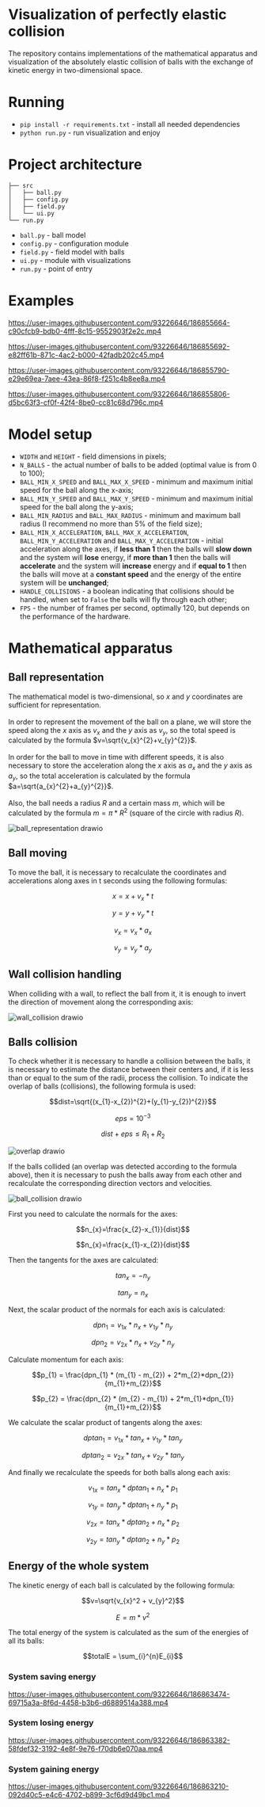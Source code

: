 # Visualization of perfectly elastic collision

The repository contains implementations of the mathematical apparatus and visualization of the absolutely elastic collision of balls with the exchange of kinetic energy in two-dimensional space.

# Running

- ```pip install -r requirements.txt``` - install all needed dependencies
- ```python run.py``` - run visualization and enjoy

# Project architecture

```
├── src
│   ├── ball.py
│   ├── config.py
│   ├── field.py
│   └── ui.py
└── run.py
```

- `ball.py` - ball model
- `config.py` - configuration module
- `field.py` - field model with balls
- `ui.py` - module with visualizations
- `run.py` - point of entry

# Examples

https://user-images.githubusercontent.com/93226646/186855664-c90cfcb9-bdb0-4fff-8c15-9552903f2e2c.mp4

https://user-images.githubusercontent.com/93226646/186855692-e82ff61b-871c-4ac2-b000-42fadb202c45.mp4

https://user-images.githubusercontent.com/93226646/186855790-e29e69ea-7aee-43ea-86f8-f251c4b8ee8a.mp4

https://user-images.githubusercontent.com/93226646/186855806-d5bc63f3-cf0f-42f4-8be0-cc81c68d796c.mp4

# Model setup

-  ```WIDTH``` and ```HEIGHT``` - field dimensions in pixels;
-  ```N_BALLS``` - the actual number of balls to be added (optimal value is from 0 to 100);
-  ```BALL_MIN_X_SPEED``` and ```BALL_MAX_X_SPEED``` - minimum and maximum initial speed for the ball along the x-axis;
- ```BALL_MIN_Y_SPEED``` and ```BALL_MAX_Y_SPEED``` - minimum and maximum initial speed for the ball along the y-axis;
- ```BALL_MIN_RADIUS``` and ```BALL_MAX_RADIUS``` - minimum and maximum ball radius (I recommend no more than 5% of the field size);
- ```BALL_MIN_X_ACCELERATION```, ```BALL_MAX_X_ACCELERATION```, ```BALL_MIN_Y_ACCELERATION``` and ```BALL_MAX_Y_ACCELERATION``` - initial acceleration along the axes, if **less than 1** then the balls will **slow down** and the system will **lose** energy, if **more than 1** then the balls will **accelerate** and the system will **increase** energy and if **equal to 1** then the balls will move at a **constant speed** and the energy of the entire system will be **unchanged**;
- ```HANDLE_COLLISIONS``` - a boolean indicating that collisions should be handled, when set to ```False``` the balls will fly through each other;
- ```FPS``` - the number of frames per second, optimally 120, but depends on the performance of the hardware.

# Mathematical apparatus

## Ball representation

The mathematical model is two-dimensional, so $x$ and $y$ coordinates are sufficient for representation.\
\
In order to represent the movement of the ball on a plane, we will store the speed along the $x$ axis as $v_{x}$ and the $y$ axis as $v_{y}$, so the total speed is calculated by the formula $v=\sqrt{v_{x}^{2}+v_{y}^{2}}$.\
\
In order for the ball to move in time with different speeds, it is also necessary to store the acceleration along the $x$ axis as $a_{x}$ and the $y$ axis as $a_{y}$, so the total acceleration is calculated by the formula $a=\sqrt{a_{x}^{2}+a_{y}^{2}}$.\
\
Also, the ball needs a radius $R$ and a certain mass $m$, which will be calculated by the formula $m=\pi*R^{2}$ (square of the circle with radius $R$).

![ball_representation drawio](https://user-images.githubusercontent.com/93226646/186864652-6ad8a0a0-c247-40d3-a101-1cbd8792b46b.png)

## Ball moving

To move the ball, it is necessary to recalculate the coordinates and accelerations along axes in t seconds using the following formulas:

$$x=x+v_{x}*t$$

$$y=y+v_{y}*t$$

$$v_{x}=v_{x}*a_{x}$$

$$v_{y}=v_{y}*a_{y}$$

## Wall collision handling

When colliding with a wall, to reflect the ball from it, it is enough to invert the direction of movement along the corresponding axis:

![wall_collision drawio](https://user-images.githubusercontent.com/93226646/186864820-5f77bfa9-203a-47f3-98a9-3e518c674ba1.png)

## Balls collision

To check whether it is necessary to handle a collision between the balls, it is necessary to estimate the distance between their centers and, if it is less than or equal to the sum of the radii, process the collision. To indicate the overlap of balls (collisions), the following formula is used:

$$dist=\sqrt{(x_{1}-x_{2})^{2}+(y_{1}-y_{2})^{2}}$$

$$eps=10^{-3}$$

$$dist+eps\leq R_{1}+R_{2}$$

![overlap drawio](https://user-images.githubusercontent.com/93226646/186865027-d56747f7-47d3-49f0-bca9-0289821e9f78.png)

If the balls collided (an overlap was detected according to the formula above), then it is necessary to push the balls away from each other and recalculate the corresponding direction vectors and velocities.

![ball_collision drawio](https://user-images.githubusercontent.com/93226646/186864784-b60b9b7b-889e-4d94-a68a-a3367f8f8616.png)

First you need to calculate the normals for the axes:

$$n_{x}=\frac{x_{2}-x_{1}}{dist}$$

$$n_{x}=\frac{x_{1}-x_{2}}{dist}$$

Then the tangents for the axes are calculated:

$$tan_{x}=-n_{y}$$

$$tan_{y}=n_{x}$$

Next, the scalar product of the normals for each axis is calculated:

$$dpn_{1}=v_{1x}*n_{x}+v_{1y}*n_{y}$$

$$dpn_{2}=v_{2x}*n_{x}+v_{2y}*n_{y}$$

Calculate momentum for each axis:

$$p_{1} = \frac{dpn_{1} * (m_{1} - m_{2}) + 2*m_{2}*dpn_{2}}{m_{1}+m_{2}}$$

$$p_{2} = \frac{dpn_{2} * (m_{2} - m_{1}) + 2*m_{1}*dpn_{1}}{m_{1}+m_{2}}$$

We calculate the scalar product of tangents along the axes:

$$dptan_{1}=v_{1x}*tan_{x}+v_{1y}*tan_{y}$$

$$dptan_{2}=v_{2x}*tan_{x}+v_{2y}*tan_{y}$$

And finally we recalculate the speeds for both balls along each axis:

$$v_{1x}=tan_{x}*dptan_{1}+n_{x}*p_{1}$$

$$v_{1y}=tan_{y}*dptan_{1}+n_{y}*p_{1}$$

$$v_{2x}=tan_{x}*dptan_{2}+n_{x}*p_{2}$$

$$v_{2y}=tan_{y}*dptan_{2}+n_{y}*p_{2}$$

## Energy of the whole system

The kinetic energy of each ball is calculated by the following formula:

$$v=\sqrt{v_{x}^2 + v_{y}^2}$$

$$E=m*v^2$$

The total energy of the system is calculated as the sum of the energies of all its balls:

$$totalE = \sum_{i}^{n}E_{i}$$

### System saving energy

https://user-images.githubusercontent.com/93226646/186863474-69715a3a-8f6d-4458-b3b6-d6889514a388.mp4

### System losing energy

https://user-images.githubusercontent.com/93226646/186863382-58fdef32-3192-4e8f-9e76-f70db6e070aa.mp4

### System gaining energy

https://user-images.githubusercontent.com/93226646/186863210-092d40c5-e4c6-4702-b899-3cf6d9d49bc1.mp4
